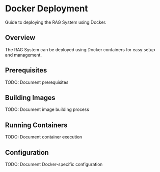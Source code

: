 # Docker Deployment

Guide to deploying the RAG System using Docker.

## Overview

The RAG System can be deployed using Docker containers for easy setup and management.

## Prerequisites

TODO: Document prerequisites

## Building Images

TODO: Document image building process

## Running Containers

TODO: Document container execution

## Configuration

TODO: Document Docker-specific configuration